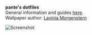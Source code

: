 **pante's dotfiles**  
General information and guides [here](https://github.com/thepante/setup/wiki).  
Wallpaper author: [Lavinia Morgenstern](https://www.pexels.com/photo/backlit-dark-foggy-gloomy-558478/)  
  
![Screenshot](https://i.imgur.com/fi2xYfo.png)  
